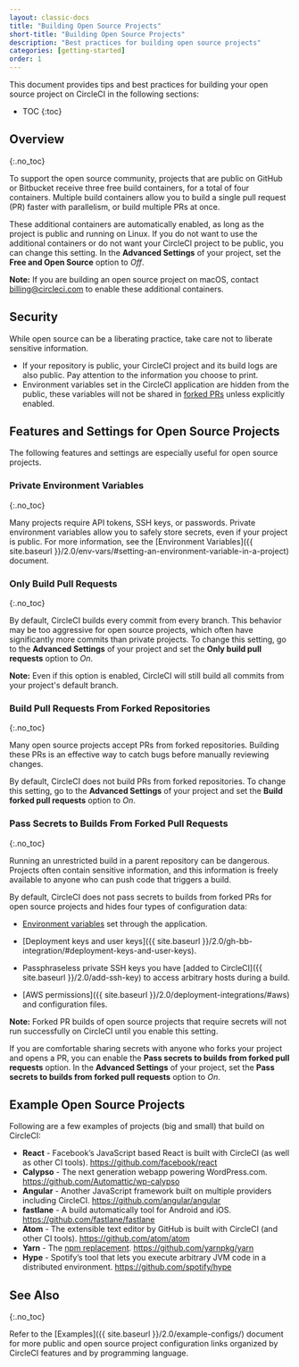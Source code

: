 ```yaml
---
layout: classic-docs
title: "Building Open Source Projects"
short-title: "Building Open Source Projects"
description: "Best practices for building open source projects"
categories: [getting-started]
order: 1
---
```


This document provides tips and best practices
for building your open source project on CircleCI in the following sections:

* TOC
{:toc}

## Overview
{:.no_toc}

To support the open source community,
projects that are public on GitHub or Bitbucket
receive three free build containers,
for a total of four containers.
Multiple build containers allow you
to build a single pull request (PR) faster with parallelism,
or build multiple PRs at once.

These additional containers are automatically enabled,
as long as the project is public and running on Linux.
If you do not want to use the additional containers
or do not want your CircleCI project to be public,
you can change this setting.
In the **Advanced Settings** of your project,
set the **Free and Open Source** option to _Off_.

**Note:**
If you are building an open source project on macOS,
contact billing@circleci.com to enable these additional containers.

## Security

While open source can be a liberating practice,
take care not to liberate sensitive information.

- If your repository is public,
your CircleCI project and its build logs are also public.
Pay attention to the information you choose to print.
- Environment variables set in the CircleCI application are hidden from the public,
these variables will not be shared in [forked PRs](#pass-secrets-to-builds-from-forked-pull-requests)
unless explicitly enabled.

## Features and Settings for Open Source Projects

The following features and settings are especially useful for open source projects.

### Private Environment Variables
{:.no_toc}

Many projects require API tokens, SSH keys, or passwords.
Private environment variables allow you
to safely store secrets,
even if your project is public.
For more information,
see the [Environment Variables]({{ site.baseurl }}/2.0/env-vars/#setting-an-environment-variable-in-a-project) document.

### Only Build Pull Requests
{:.no_toc}

By default, CircleCI builds every commit from every branch.
This behavior may be too aggressive for open source projects,
which often have significantly more commits than private projects.
To change this setting,
go to the **Advanced Settings** of your project
and set the **Only build pull requests** option to _On_.

**Note:**
Even if this option is enabled,
CircleCI will still build all commits from your project's default branch.

### Build Pull Requests From Forked Repositories
{:.no_toc}

Many open source projects accept PRs from forked repositories.
Building these PRs is an effective way
to catch bugs before manually reviewing changes.

By default, CircleCI does not build PRs from forked repositories.
To change this setting,
go to the **Advanced Settings** of your project
and set the **Build forked pull requests** option to _On_.

### Pass Secrets to Builds From Forked Pull Requests
{:.no_toc}

Running an unrestricted build in a parent repository can be dangerous.
Projects often contain sensitive information,
and this information is freely available to anyone
who can push code that triggers a build.

By default, CircleCI does not pass secrets to builds from forked PRs for open source projects
and hides four types of configuration data:

- [Environment variables](#private-environment-variables) set through the application.

- [Deployment keys and user keys]({{ site.baseurl }}/2.0/gh-bb-integration/#deployment-keys-and-user-keys).

- Passphraseless private SSH keys you have [added to CircleCI]({{ site.baseurl }}/2.0/add-ssh-key)
to access arbitrary hosts during a build.

- [AWS permissions]({{ site.baseurl }}/2.0/deployment-integrations/#aws) and configuration files.

**Note:**
Forked PR builds of open source projects that require secrets
will not run successfully on CircleCI until you enable this setting.

If you are comfortable sharing secrets with anyone who forks your project and opens a PR,
you can enable the **Pass secrets to builds from forked pull requests** option.
In the **Advanced Settings** of your project,
set the **Pass secrets to builds from forked pull requests** option to _On_.

## Example Open Source Projects 

Following are a few examples of projects (big and small) that build on CircleCI:

- **React** - Facebook’s JavaScript based React is built with CircleCI (as well as other CI tools). <https://github.com/facebook/react>
- **Calypso** - The next generation webapp powering WordPress.com. <https://github.com/Automattic/wp-calypso>
- **Angular** - Another JavaScript framework built on multiple providers including CircleCI. <https://github.com/angular/angular>
- **fastlane** - A build automatically tool for Android and iOS. <https://github.com/fastlane/fastlane>
- **Atom** - The extensible text editor by GitHub is built with CircleCI (and other CI tools). <https://github.com/atom/atom>
- **Yarn** - The [npm replacement](https://circleci.com/blog/why-are-developers-moving-to-yarn/). <https://github.com/yarnpkg/yarn>
- **Hype** - Spotify’s tool that lets you execute arbitrary JVM code in a distributed environment. <https://github.com/spotify/hype>

## See Also
{:.no_toc}

Refer to the [Examples]({{ site.baseurl }}/2.0/example-configs/) document for more public and open source project configuration links organized by CircleCI features and by programming language.
